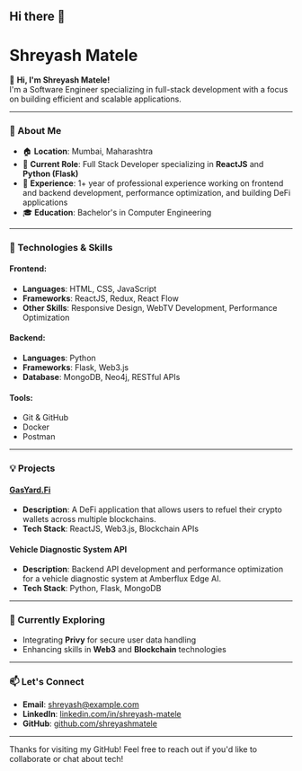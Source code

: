 ## Hi there 👋
# Shreyash Matele

👋 **Hi, I'm Shreyash Matele!**  
I'm a Software Engineer specializing in full-stack development with a focus on building efficient and scalable applications.

---

### 🚀 About Me

- 🏠 **Location**: Mumbai, Maharashtra
- 💼 **Current Role**: Full Stack Developer specializing in **ReactJS** and **Python (Flask)**
- 📅 **Experience**: 1+ year of professional experience working on frontend and backend development, performance optimization, and building DeFi applications
- 🎓 **Education**: Bachelor's in Computer Engineering

---

### 🔧 Technologies & Skills

#### Frontend:
- **Languages**: HTML, CSS, JavaScript
- **Frameworks**: ReactJS, Redux, React Flow
- **Other Skills**: Responsive Design, WebTV Development, Performance Optimization

#### Backend:
- **Languages**: Python
- **Frameworks**: Flask, Web3.js
- **Database**: MongoDB, Neo4j, RESTful APIs

#### Tools:
- Git & GitHub
- Docker
- Postman

---

### 💡 Projects

#### [GasYard.Fi](https://testnet.gasyard.fi/)
- **Description**: A DeFi application that allows users to refuel their crypto wallets across multiple blockchains.
- **Tech Stack**: ReactJS, Web3.js, Blockchain APIs

#### Vehicle Diagnostic System API
- **Description**: Backend API development and performance optimization for a vehicle diagnostic system at Amberflux Edge AI.
- **Tech Stack**: Python, Flask, MongoDB

---

### 🌱 Currently Exploring
- Integrating **Privy** for secure user data handling
- Enhancing skills in **Web3** and **Blockchain** technologies

---

### 📫 Let's Connect
- **Email**: shreyash@example.com
- **LinkedIn**: [linkedin.com/in/shreyash-matele](https://www.linkedin.com/in/shreyash-matele)
- **GitHub**: [github.com/shreyashmatele](https://github.com/shreyashmatele)

---

Thanks for visiting my GitHub! Feel free to reach out if you'd like to collaborate or chat about tech!

